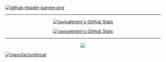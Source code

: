 
<!-- Github banner -->
[![github-header-banner.png](https://i.postimg.cc/L8RYcFFH/github-header-banner.png)](https://github.com/ravivalentim)

<hr>

<p align="center">
    <a href="https://github.com/ravivalentim" target="_self">
        <img src="https://streak-stats.demolab.com?user=ravivalentim&theme=tokyonight&hide_border=true" alt="ravivalentim's GitHub Stats" />
    </a>
</p>
<p align="center">
    <a href="https://github.com/ravivalentim" target="_self">
        <img src="https://github-readme-stats.vercel.app/api?username=ravivalentim&theme=tokyonight&show_icons=true&hide_border=true&count_private=true" alt="ravivalentim's GitHub Stats" />
    </a>
</p>

<hr>

<p align="center">
  <a href="mailto:contato.rav@proton.me">
    <img src="https://img.shields.io/badge/Email-contato.rav%40proton.me-6d4aff?style=for-the-badge&logo=protonmail&logoColor=white" />
  </a>
</p>

<!-- Snake animation -->
<picture>
    <source media="(prefers-color-scheme: dark)" srcset="https://raw.githubusercontent.com/ravivalentim/ravivalentim/output/github-contribution-grid-snake-dark.svg">
    <source media="(prefers-color-scheme: light)" srcset="https://raw.githubusercontent.com/ravivalentim/ravivalentim/output/github-contribution-grid-snake.svg">
    <!--<img alt="grid snake animation" src="https://raw.githubusercontent.com/ravivalentim/ravivalentim/output/github-contribution-grid-snake.svg">-->
    <a href='https://github.com/ravivalentim' target='_self'><img src='https://i.postimg.cc/Th8LcZ2s/manufacturetocat.png' border='0' alt='manufacturetocat'></a>
</picture>

